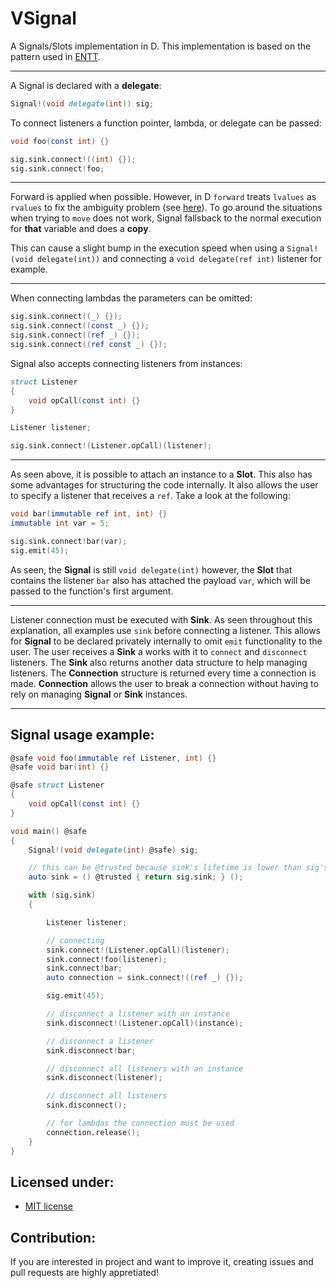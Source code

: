 # VSignal

A Signals/Slots implementation in D. This implementation is based on the pattern
used in [ENTT](https://github.com/skypjack/entt/wiki/Crash-Course:-events,-signals-and-everything-in-between#signals).

---

A Signal is declared with a **delegate**:

```d
Signal!(void delegate(int)) sig;
```

To connect listeners a function pointer, lambda, or delegate can be passed:

```d
void foo(const int) {}

sig.sink.connect!((int) {});
sig.sink.connect!foo;
```

---

Forward is applied when possible. However, in D `forward` treats `lvalues` as `rvalues` to fix the ambiguity problem (see [here](https://druntime.dpldocs.info/core.lifetime.forward.html#examples)). To go around the situations when trying to `move` does not work, Signal fallsback to the normal execution for **that** variable and does a **copy**.

This can cause a slight bump in the execution speed when using a `Signal!(void delegate(int))` and connecting a `void delegate(ref int)` listener for example.

---

When connecting lambdas the parameters can be omitted:

```d
sig.sink.connect((_) {});
sig.sink.connect((const _) {});
sig.sink.connect((ref _) {});
sig.sink.connect((ref const _) {});
```

Signal also accepts connecting listeners from instances:

```d
struct Listener
{
	void opCall(const int) {}
}

Listener listener;

sig.sink.connect!(Listener.opCall)(listener);
```

---

As seen above, it is possible to attach an instance to a **Slot**. This also has some advantages for structuring the code internally. It also allows the user to specify a listener that receives a `ref`. Take a look at the following:

```d
void bar(immutable ref int, int) {}
immutable int var = 5;

sig.sink.connect!bar(var);
sig.emit(45);
```

As seen, the **Signal** is still `void delegate(int)` however, the **Slot** that contains the listener `bar` also has attached the payload `var`, which will be passed to the function's first argument.

---

Listener connection must be executed with **Sink**. As seen throughout this explanation, all examples use `sink` before connecting a listener. This allows for **Signal** to be declared privately internally to omit `emit` functionality to the user. The user receives a **Sink** a works with it to `connect` and `disconnect` listeners. The **Sink** also returns another data structure to help managing listeners. The **Connection** structure is returned every time a connection is made. **Connection** allows the user to break a connection without having to rely on managing **Signal** or **Sink** instances.

---

## Signal usage example:

```d
@safe void foo(immutable ref Listener, int) {}
@safe void bar(int) {}

@safe struct Listener
{
	void opCall(const int) {}
}

void main() @safe
{
	Signal!(void delegate(int) @safe) sig;

	// this can be @trusted because sink's lifetime is lower than sig's.
	auto sink = () @trusted { return sig.sink; } ();

	with (sig.sink)
	{

		Listener listener;

		// connecting
		sink.connect!(Listener.opCall)(listener);
		sink.connect!foo(listener);
		sink.connect!bar;
		auto connection = sink.connect!((ref _) {});

		sig.emit(45);

		// disconnect a listener with an instance
		sink.disconnect!(Listener.opCall)(instance);

		// disconnect a listener
		sink.disconnect!bar;

		// disconnect all listeners with an instance
		sink.disconnect(listener);

		// disconnect all listeners
		sink.disconnect();

		// for lambdas the connection must be used
		connection.release();
	}
}
```

## Licensed under:
* [MIT license](https://github.com/ValhalaLib/valhala_ecs/blob/master/LICENSE)

## Contribution:
If you are interested in project and want to improve it, creating issues and
pull requests are highly appretiated!

